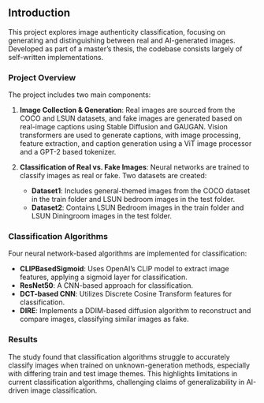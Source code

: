 ## Introduction

This project explores image authenticity classification, focusing on generating and distinguishing between real and AI-generated images. Developed as part of a master’s thesis, the codebase consists largely of self-written implementations.

### Project Overview

The project includes two main components:
1. **Image Collection & Generation**: Real images are sourced from the COCO and LSUN datasets, and fake images are generated based on real-image captions using Stable Diffusion and GAUGAN. Vision transformers are used to generate captions, with image processing, feature extraction, and caption generation using a ViT image processor and a GPT-2 based tokenizer.
   
2. **Classification of Real vs. Fake Images**: Neural networks are trained to classify images as real or fake. Two datasets are created: 
   - **Dataset1**: Includes general-themed images from the COCO dataset in the train folder and LSUN bedroom images in the test folder.
   - **Dataset2**: Contains LSUN Bedroom images in the train folder and LSUN Diningroom images in the test folder.

### Classification Algorithms

Four neural network-based algorithms are implemented for classification:
- **CLIPBasedSigmoid**: Uses OpenAI’s CLIP model to extract image features, applying a sigmoid layer for classification.
- **ResNet50**: A CNN-based approach for classification.
- **DCT-based CNN**: Utilizes Discrete Cosine Transform features for classification.
- **DIRE**: Implements a DDIM-based diffusion algorithm to reconstruct and compare images, classifying similar images as fake.

### Results

The study found that classification algorithms struggle to accurately classify images when trained on unknown-generation methods, especially with differing train and test image themes. This highlights limitations in current classification algorithms, challenging claims of generalizability in AI-driven image classification.
